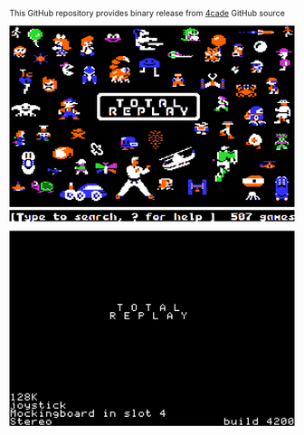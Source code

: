 This GitHub repository provides binary release from [4cade](https://github.com/a2-4am/4cade) GitHub source

![Total Replay Cover Image](https://github.com/appleiifanclub/a2-4am_4cade_bin/blob/ee598376016a196149e718b9f0276fdbca9d4cf0/image/Total%20Replay%20cover.png?raw=true)

![Total Replay build 4200](https://github.com/appleiifanclub/a2-4am_4cade_bin/blob/b5935c80cb4a39bd92cb1a872fbb7c42795d4ceb/image/Total%20Replay%20build%204200.png?raw=true)
